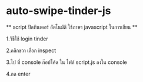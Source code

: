 # auto-swipe-tinder-js

** script ปัดทินเดอร์ อัตโนมัติ ใช้ภาษา javascript ในการเขียน ** 

1.วิธีใช้ login tinder 

2.คลิกขวา เลือก inspect 

3.ไป ที่ console ก๊อปโค้ด ใน ไฟล์ script.js ลงใน console 

4.กด enter
